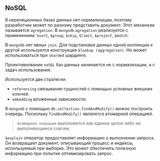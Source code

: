 ## NoSQL

В нереляционных базах данных нет нормализации, поэтому разработчик может по разному представить документ. Этот механизм называется `agregation`.
В `mongodb` `agregation` реализуется с применением: `$sort`, `$group`, `$skip`, `$limit`, `$project`, `$match`.

В `mongodb` нет явных `join`. Для подстановки данных одной коллекции к другой используется конструкция `$lookup (aggregation)`. Не может использоваться при `sharded` шардинге.

Проективнование `noSQL` баз данных начинается не с нормализации, а с задач использования.

Используется две стратегии:
- `referencing` связывание сущностей с помощью условных внешних ключей.
- `embedding` вложенные зависимости.

В `mongodb` с помощью `db.collection.findAndModify()` можно построить очередь. Поскольку `findAndModify()` являлется атомарной операцией.

> `Атомарная операция` выполняется как единое целое либо не выполняющиеся совсем.

`$explain` оператор предоставляет информацию о выполнении запроса. Он возвращает документ, описывающий процесс и индексы, используемый при выборке. Это может обеспечить полезную информацию при попытке оптимизировать запрос.
